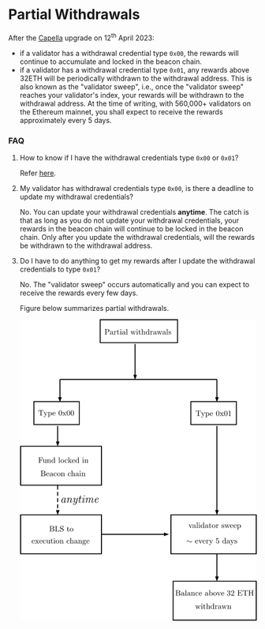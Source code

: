 # Partial Withdrawals

After the [Capella](https://ethereum.org/en/history/#capella) upgrade on 12<sup>th</sup> April 2023:

 - if a validator has a withdrawal credential type `0x00`, the rewards will continue to accumulate and locked in the beacon chain.
 - if a validator has a withdrawal credential type `0x01`, any rewards above 32ETH will be periodically withdrawn to the withdrawal address. This is also known as the "validator sweep", i.e., once the "validator sweep" reaches your validator's index, your rewards will be withdrawn to the withdrawal address.  At the time of writing, with 560,000+ validators on the Ethereum mainnet, you shall expect to receive the rewards approximately every 5 days.

### FAQ
1. How to know if I have the withdrawal credentials type `0x00` or `0x01`?
   
   Refer [here](./voluntary-exit.md#1-how-to-know-if-i-have-the-withdrawal-credentials-type-0x01).

2. My validator has withdrawal credentials type `0x00`, is there a deadline to update my withdrawal credentials?

   No.  You can update your withdrawal credentials **anytime**. The catch is that as long as you do not update your withdrawal credentials, your rewards in the beacon chain will continue to be locked in the beacon chain. Only after you update the withdrawal credentials, will the rewards be withdrawn to the withdrawal address.

3. Do I have to do anything to get my rewards after I update the withdrawal credentials to type `0x01`?

    No. The "validator sweep" occurs automatically and you can expect to receive the rewards every few days. 

    Figure below summarizes partial withdrawals.

    ![partial](./imgs/partial-withdrawal.png)